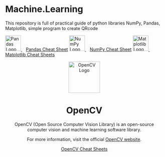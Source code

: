 # Machine.Learning
This repository is full of practical guide of python libraries NumPy, Pandas, Matplotlib, simple program to create QRcode

<!-- Pandas Icon and Cheat Sheet -->
<a href="https://pandas.pydata.org/" target="_blank">
  <img src="https://upload.wikimedia.org/wikipedia/commons/thumb/e/ed/Pandas_logo.svg/1200px-Pandas_logo.svg.png" alt="Pandas Logo" height="50"/>
</a>
&nbsp;&nbsp;
<a href="https://pandas.pydata.org/Pandas_Cheat_Sheet.pdf" target="_blank">Pandas Cheat Sheet</a>

<!-- NumPy Icon and Cheat Sheet -->
<a href="https://numpy.org/" target="_blank">
  <img src="https://upload.wikimedia.org/wikipedia/commons/thumb/3/31/NumPy_logo_2020.svg/1200px-NumPy_logo_2020.svg.png" alt="NumPy Logo" height="50"/>
</a>
&nbsp;&nbsp;
<a href="https://numpy.org/doc/stable/numpy-1.21.0-cheat-sheet.pdf" target="_blank">NumPy Cheat Sheet</a>

<!-- Matplotlib Icon and Cheat Sheet -->
<a href="https://matplotlib.org/" target="_blank">
  <img src="https://upload.wikimedia.org/wikipedia/commons/thumb/8/84/Matplotlib_icon.svg/1200px-Matplotlib_icon.svg.png" alt="Matplotlib Logo" height="50"/>
</a>
&nbsp;&nbsp;
<a href="https://github.com/matplotlib/cheatsheets" target="_blank">Matplotlib Cheat Sheets</a>

<!-- OpenCV Icon and Information -->
<p align="center">
  <a href="https://opencv.org/" target="_blank">
    <img src="https://upload.wikimedia.org/wikipedia/commons/thumb/3/32/OpenCV_Logo_with_text_svg_version.svg/1200px-OpenCV_Logo_with_text_svg_version.svg.png" alt="OpenCV Logo" height="100"/>
  </a>
</p>

<h1 align="center">OpenCV</h1>

<p align="center">
  OpenCV (Open Source Computer Vision Library) is an open-source computer vision and machine learning software library.
</p>

<p align="center">
  For more information, visit the official <a href="https://opencv.org/" target="_blank">OpenCV website</a>.
</p>

<!-- OpenCV Cheat Sheet -->
<p align="center">
  <a href="https://github.com/opencv/OpenCV/wiki/Cheat-Sheets" target="_blank">OpenCV Cheat Sheets</a>
</p>

